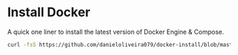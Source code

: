# Install Docker

A quick one liner to install the latest version of Docker Engine & Compose.

```bash
curl -fsS https://github.com/danieloliveira079/docker-install/blob/master/install-offical | bash
```
